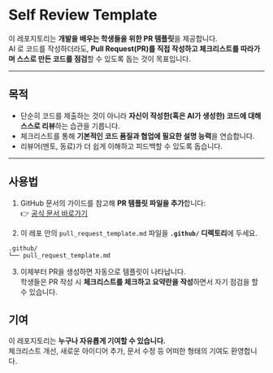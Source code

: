 # Self Review Template

이 레포지토리는 **개발을 배우는 학생들을 위한 PR 템플릿**을 제공합니다.  
AI 로 코드를 작성하더라도, **Pull Request(PR)를 직접 작성하고 체크리스트를 따라가며 스스로 만든 코드를 점검**할 수 있도록 돕는 것이 목표입니다.  

---

## 목적

- 단순히 코드를 제출하는 것이 아니라 **자신이 작성한(혹은 AI가 생성한) 코드에 대해 스스로 리뷰**하는 습관을 기릅니다.  
- 체크리스트를 통해 **기본적인 코드 품질과 협업에 필요한 설명 능력**을 연습합니다.  
- 리뷰어(멘토, 동료)가 더 쉽게 이해하고 피드백할 수 있도록 돕습니다.  

---

## 사용법

1. GitHub 문서의 가이드를 참고해 **PR 템플릿 파일을 추가**합니다:  
   👉 [공식 문서 바로가기](https://docs.github.com/en/communities/using-templates-to-encourage-useful-issues-and-pull-requests/creating-a-pull-request-template-for-your-repository)

2. 이 레포 안의 `pull_request_template.md` 파일을 **`.github/` 디렉토리**에 두세요.

```
.github/
└── pull_request_template.md
```

3. 이제부터 PR을 생성하면 자동으로 템플릿이 나타납니다.  
학생들은 PR 작성 시 **체크리스트를 체크하고 요약란을 작성**하면서 자기 점검을 할 수 있습니다.


## 기여

이 레포지토리는 **누구나 자유롭게 기여할 수 있습니다.**  
체크리스트 개선, 새로운 아이디어 추가, 문서 수정 등 어떠한 형태의 기여도 환영합니다.  
